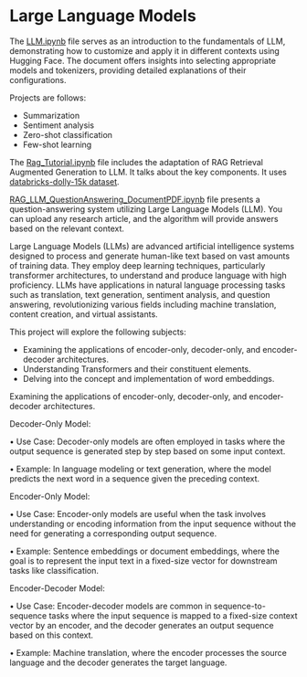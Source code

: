 # Large Language Models


The <a href="https://github.com/burcuozek/LLMrepo/blob/main/LLM.ipynb">LLM.ipynb</a> file serves as an introduction to the fundamentals of LLM, demonstrating how to customize and apply it in different contexts using Hugging Face. The document offers insights into selecting appropriate models and tokenizers, providing detailed explanations of their configurations.

Projects are follows: 
- Summarization
- Sentiment analysis
- Zero-shot classification
- Few-shot learning


The <a href="https://github.com/burcuozek/LLMrepo/blob/main/Rag_Tutorial.ipynb">Rag_Tutorial.ipynb</a> file includes the adaptation of RAG Retrieval Augmented Generation to LLM. It talks about the key components. It uses <a href="https://huggingface.co/datasets/databricks/databricks-dolly-15k ">databricks-dolly-15k dataset</a>.


[RAG_LLM_QuestionAnswering_DocumentPDF.ipynb](https://github.com/burcuozek/LLMrepo/blob/main/RAG_LLM_QuestionAnswering_DocumentPDF.ipynb) file presents a question-answering system utilizing Large Language Models (LLM). You can upload any research article, and the algorithm will provide answers based on the relevant context.


Large Language Models (LLMs) are advanced artificial intelligence systems designed to process and generate human-like text based on vast amounts of training data. They employ deep learning techniques, particularly transformer architectures, to understand and produce language with high proficiency. LLMs have applications in natural language processing tasks such as translation, text generation, sentiment analysis, and question answering, revolutionizing various fields including machine translation, content creation, and virtual assistants.

This project will explore the following subjects:
- Examining the applications of encoder-only, decoder-only, and encoder-decoder architectures. 
- Understanding Transformers and their constituent elements. 
- Delving into the concept and implementation of word embeddings.

Examining the applications of encoder-only, decoder-only, and encoder-decoder architectures. 

Decoder-Only Model:

•	Use Case: Decoder-only models are often employed in tasks where the output sequence is generated step by step based on some input context.

•	Example: In language modeling or text generation, where the model predicts the next word in a sequence given the preceding context.

Encoder-Only Model:

•	Use Case: Encoder-only models are useful when the task involves understanding or encoding information from the input sequence without the need for generating a corresponding output sequence.

•	Example: Sentence embeddings or document embeddings, where the goal is to represent the input text in a fixed-size vector for downstream tasks like classification.

Encoder-Decoder Model:

•	Use Case: Encoder-decoder models are common in sequence-to-sequence tasks where the input sequence is mapped to a fixed-size context vector by an encoder, and the decoder generates an 
output sequence based on this context.

•	Example: Machine translation, where the encoder processes the source language and the decoder generates the target language.
